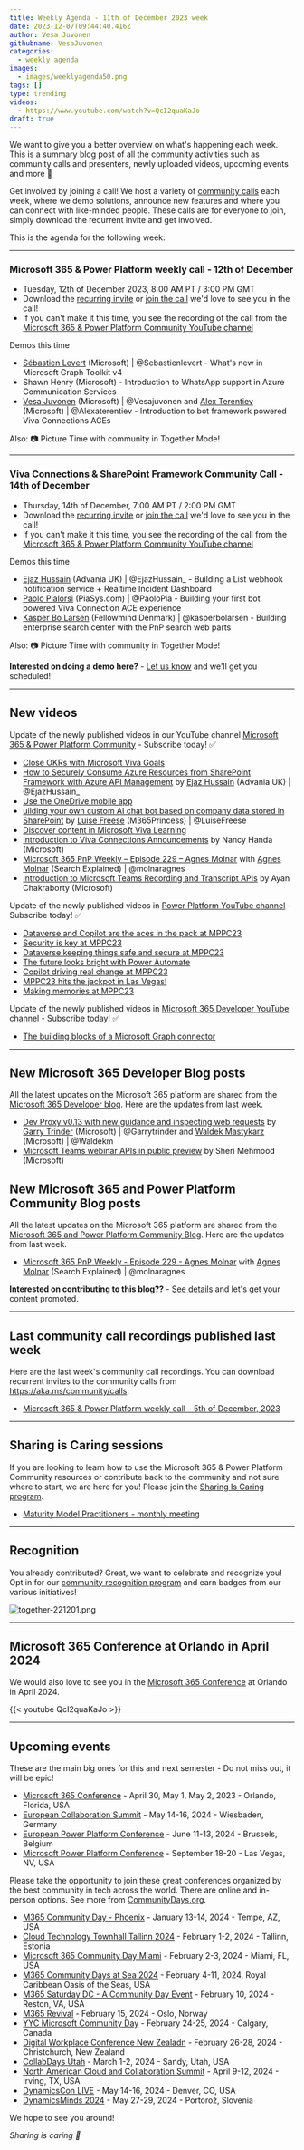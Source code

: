 ```yaml
---
title: Weekly Agenda - 11th of December 2023 week
date: 2023-12-07T09:44:40.416Z
author: Vesa Juvonen
githubname: VesaJuvonen
categories:
  - weekly agenda
images:
  - images/weeklyagenda50.png
tags: []
type: trending
videos:
  - https://www.youtube.com/watch?v=QcI2quaKaJo
draft: true
---
```


We want to give you a better overview on what's happening each week. This is a summary blog post of all the community activities such as community calls and presenters, newly uploaded videos, upcoming events and more 🚀 

Get involved by joining a call! We host a variety of [community calls](https://aka.ms/community/calls) each week, where we demo solutions, announce new features and where you can connect with like-minded people. These calls are for everyone to join, simply download the recurrent invite and get involved.

This is the agenda for the following week:

---

### Microsoft 365 & Power Platform weekly call - 12th of December

* Tuesday, 12th of December 2023, 8:00 AM PT / 3:00 PM GMT
* Download the [recurring invite](https://aka.ms/m365-dev-call) or [join the call](https://aka.ms/m365-dev-call-join) we'd love to see you in the call!
* If you can't make it this time, you see the recording of the call from the [Microsoft 365 & Power Platform Community YouTube channel](https://www.youtube.com/playlist?list=PLR9nK3mnD-OUQOW86tT5dkCRQAVGY7DlH)

Demos this time

* [Sébastien Levert](https://twitter.com/sebastienlevert) (Microsoft) | @Sebastienlevert - What's new in Microsoft Graph Toolkit v4
* Shawn Henry (Microsoft) - Introduction to WhatsApp support in Azure Communication Services
* [Vesa Juvonen](https://twitter.com/vesajuvonen) (Microsoft) | @Vesajuvonen and [Alex Terentiev](https://twitter.com/alexaterentiev) (Microsoft) | @Alexaterentiev - Introduction to bot framework powered Viva Connections ACEs


Also: 📷 Picture Time with community in Together Mode!

---

### Viva Connections & SharePoint Framework Community Call - 14th of December

* Thursday, 14th of December, 7:00 AM PT / 2:00 PM GMT
* Download the [recurring invite](https://aka.ms/spdev-spfx-call) or [join the call](https://aka.ms/spdev-spfx-call-join) we'd love to see you in the call!
* If you can't make it this time, you see the recording of the call from the [Microsoft 365 & Power Platform Community YouTube channel](https://www.youtube.com/watch?v=Sxrnc7gSw4A&list=PLR9nK3mnD-OXdcwfcHGsGr78nHWLRsv1x)

Demos this time

* [Ejaz Hussain](https://twitter.com/EjazHussain_) (Advania UK) | @EjazHussain_ - Building a List webhook notification service + Realtime Incident Dashboard
* [Paolo Pialorsi](https://twitter.com/PaoloPia) (PiaSys.com) | @PaoloPia - Building your first bot powered Viva Connection ACE experience
* [Kasper Bo Larsen](https://twitter.com/kasperbolarsen) (Fellowmind Denmark) | @kasperbolarsen - Building enterprise search center with the PnP search web parts


Also: 📷 Picture Time with community in Together Mode!

**Interested on doing a demo here?** - [Let us know](https://aka.ms/community/request/demo) and we'll get you scheduled!

---

## New videos 

Update of the newly published videos in our YouTube channel [Microsoft 365 & Power Platform Community](https://www.youtube.com/channel/UC_mKdhw-V6CeCM7gTo_Iy7w) - Subscribe today! ✅

* [Close OKRs with Microsoft Viva Goals](https://www.youtube.com/watch?v=B-u1yYBZxHo)
* [How to Securely Consume Azure Resources from SharePoint Framework with Azure API Management](https://www.youtube.com/watch?v=ewIyvfSb2lA) by [Ejaz Hussain](https://twitter.com/EjazHussain_) (Advania UK) | @EjazHussain_
* [Use the OneDrive mobile app](https://www.youtube.com/watch?v=qqLjsAz-39A)
* [uilding your own custom AI chat bot based on company data stored in SharePoint](https://www.youtube.com/watch?v=EHADCaHXkko) by [Luise Freese](https://twitter.com/LuiseFreese) (M365Princess) | @LuiseFreese
* [Discover content in Microsoft Viva Learning](https://www.youtube.com/watch?v=3g-nT4c-7bc)
* [Introduction to Viva Connections Announcements](https://www.youtube.com/watch?v=AaBJa07cgss) by Nancy Handa (Microsoft)
* [Microsoft 365 PnP Weekly – Episode 229 – Agnes Molnar](https://www.youtube.com/watch?v=YBBiljPWySw) with [Agnes Molnar](https://twitter.com/molnaragnes) (Search Explained) | @molnaragnes
* [Introduction to Microsoft Teams Recording and Transcript APIs](https://www.youtube.com/watch?v=YHVMERrV8Hw) by Ayan Chakraborty (Microsoft)


Update of the newly published videos in [Power Platform YouTube channel](https://www.youtube.com/@mspowerplatform) - Subscribe today! ✅

* [Dataverse and Copilot are the aces in the pack at MPPC23](https://www.youtube.com/watch?v=KAMoaa1raTw)
* [Security is key at MPPC23](https://www.youtube.com/watch?v=fX4JOXHHyyY)
* [Dataverse keeping things safe and secure at MPPC23](https://www.youtube.com/watch?v=-7vcE6nEICg)
* [The future looks bright with Power Automate](https://www.youtube.com/watch?v=eNI2Uwo4qQU)
* [Copilot driving real change at MPPC23](https://www.youtube.com/watch?v=0vaRpgO3IjM)
* [MPPC23 hits the jackpot in Las Vegas!](https://www.youtube.com/watch?v=MKPYp8BvsMY)
* [Making memories at MPPC23](https://www.youtube.com/watch?v=J2DzLta8Fws)

Update of the newly published videos in [Microsoft 365 Developer YouTube channel](https://www.youtube.com/@Microsoft365Developer) - Subscribe today! ✅

* [The building blocks of a Microsoft Graph connector](https://www.youtube.com/watch?v=lqHVwzAIQ_0)

---

## New Microsoft 365 Developer Blog posts

All the latest updates on the Microsoft 365 platform are shared from the [Microsoft 365 Developer blog](https://devblogs.microsoft.com/microsoft365dev/). Here are the updates from last week.

* [Dev Proxy v0.13 with new guidance and inspecting web requests](https://devblogs.microsoft.com/microsoft365dev/dev-proxy-v0-13-with-new-guidance-and-inspecting-web-requests/) by [Garry Trinder](https://twitter.com/garrytrinder) (Microsoft) | @Garrytrinder and [Waldek Mastykarz](https://twitter.com/waldekm) (Microsoft) | @Waldekm
* [Microsoft Teams webinar APIs in public preview](https://devblogs.microsoft.com/microsoft365dev/microsoft-teams-webinar-apis-in-public-preview/) by Sheri Mehmood (Microsoft)


## New Microsoft 365 and Power Platform Community Blog posts

All the latest updates on the Microsoft 365 platform are shared from the [Microsoft 365 and Power Platform Community Blog](https://pnp.github.io/blog/). Here are the updates from last week.

* [Microsoft 365 PnP Weekly - Episode 229 - Agnes Molnar](https://pnp.github.io/blog/microsoft-365-pnp-weekly/episode-229/) with [Agnes Molnar](https://twitter.com/molnaragnes) (Search Explained) | @molnaragnes


**Interested on contributing to this blog??** - [See details](https://pnp.github.io/blog/post/contribute-blog/) and let's get your content promoted.

---

## Last community call recordings published last week

Here are the last week's community call recordings. You can download recurrent invites to the community calls from https://aka.ms/community/calls.

* [Microsoft 365 & Power Platform weekly call – 5th of December, 2023](https://www.youtube.com/watch?v=mXg82s0wFrE)

---

## Sharing is Caring sessions

If you are looking to learn how to use the Microsoft 365 & Power Platform Community resources or contribute back to the community and not sure where to start, we are here for you! Please join the [Sharing Is Caring program](https://pnp.github.io/sharing-is-caring/).

* [Maturity Model Practitioners - monthly meeting](https://aka.ms/mm4m365/invite)

---

## Recognition

You already contributed? Great, we want to celebrate and recognize you! Opt in for our [community recognition program](https://pnp.github.io/recognitionprogram/) and earn badges from our various initiatives! 

![together-221201.png](images/community-recognization-program.png)

---

## Microsoft 365 Conference at Orlando in April 2024

We would also love to see you in the [Microsoft 365 Conference](https://m365conf.com/) at Orlando in April 2024.

{{< youtube QcI2quaKaJo >}}

---

## Upcoming events

These are the main big ones for this and next semester - Do not miss out, it will be epic!

* [Microsoft 365 Conference](https://m365conf.com/#!/) - April 30, May 1, May 2, 2023 - Orlando, Florida, USA
* [European Collaboration Summit](https://www.cloudsummit.eu/) - May 14-16, 2024 - Wiesbaden, Germany
* [European Power Platform Conference](https://www.sharepointeurope.com/european-power-platform-conference/) - June 11-13, 2024 - Brussels, Belgium
* [Microsoft Power Platform Conference](https://powerplatformconf.com/#!/) - September 18-20 - Las Vegas, NV, USA


Please take the opportunity to join these great conferences organized by the best community in tech across the world. There are online and in-person options. See more from [CommunityDays.org](https://www.communitydays.org/).


* [M365 Community Day - Phoenix](https://www.communitydays.org/event/2024-01-13/m365-community-day-phoenix) - January 13-14, 2024 - Tempe, AZ, USA
* [Cloud Technology Townhall Tallinn 2024](https://www.communitydays.org/event/2024-02-01/cloud-technology-townhall-tallinn-2024) - February 1-2, 2024 - Tallinn, Estonia
* [Microsoft 365 Community Day Miami](https://www.communitydays.org/event/2024-02-02/microsoft-365-community-day-miami) - February 2-3, 2024 - Miami, FL, USA
* [M365 Community Days at Sea 2024](https://www.communitydays.org/event/2024-02-04/m365-community-days-at-sea-2024) - February 4-11, 2024, Royal Caribbean Oasis of the Seas, USA
* [M365 Saturday DC - A Community Day Event](https://www.communitydays.org/event/2024-02-10/m365-saturday-dc-a-community-day-event) - February 10, 2024 - Reston, VA, USA
* [M365 Revival](https://www.communitydays.org/event/2024-02-15/m365-revival) - February 15, 2024 - Oslo, Norway
* [YYC Microsoft Community Day](https://www.communitydays.org/event/2024-02-24/yyc-microsoft-community-day) - February 24-25, 2024 - Calgary, Canada
* [Digital Workplace Conference New Zealadn](https://www.communitydays.org/event/2024-02-27/digital-workplace-conference-new-zealand) - February 26-28, 2024 - Christchurch, New Zealand
* [CollabDays Utah](https://www.communitydays.org/event/2024-03-01/collabdays-utah) - March 1-2, 2024 - Sandy, Utah, USA
* [North American Cloud and Collaboration Summit](https://www.communitydays.org/event/2024-04-09/north-american-cloud-and-collaboration-summit) - April 9-12, 2024 - Irving, TX, USA
* [DynamicsCon LIVE](https://www.communitydays.org/event/2024-05-13/dynamicscon-live) - May 14-16, 2024 - Denver, CO, USA
* [DynamicsMinds 2024](https://www.communitydays.org/event/2024-05-27/dynamicsminds-2024) - May 27-29, 2024 - Portorož, Slovenia

We hope to see you around!

_Sharing is caring 🧡_
